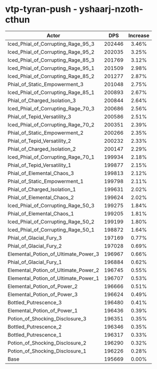 # vtp-tyran-push - yshaarj-nzoth-cthun
| Actor | DPS | Increase |
|---|:---:|:---:|
|Iced_Phial_of_Corrupting_Rage_95_3|202446|3.46%|
|Iced_Phial_of_Corrupting_Rage_95_2|202035|3.25%|
|Iced_Phial_of_Corrupting_Rage_85_3|201769|3.12%|
|Iced_Phial_of_Corrupting_Rage_95_1|201509|2.98%|
|Iced_Phial_of_Corrupting_Rage_85_2|201277|2.87%|
|Phial_of_Static_Empowerment_3|201048|2.75%|
|Iced_Phial_of_Corrupting_Rage_85_1|200893|2.67%|
|Phial_of_Charged_Isolation_3|200844|2.64%|
|Iced_Phial_of_Corrupting_Rage_70_3|200686|2.56%|
|Phial_of_Tepid_Versatility_3|200586|2.51%|
|Iced_Phial_of_Corrupting_Rage_70_2|200351|2.39%|
|Phial_of_Static_Empowerment_2|200266|2.35%|
|Phial_of_Tepid_Versatility_2|200232|2.33%|
|Phial_of_Charged_Isolation_2|200147|2.29%|
|Iced_Phial_of_Corrupting_Rage_70_1|199934|2.18%|
|Phial_of_Tepid_Versatility_1|199877|2.15%|
|Phial_of_Elemental_Chaos_3|199813|2.12%|
|Phial_of_Static_Empowerment_1|199798|2.11%|
|Phial_of_Charged_Isolation_1|199631|2.02%|
|Phial_of_Elemental_Chaos_2|199624|2.02%|
|Iced_Phial_of_Corrupting_Rage_50_3|199275|1.84%|
|Phial_of_Elemental_Chaos_1|199205|1.81%|
|Iced_Phial_of_Corrupting_Rage_50_2|199199|1.80%|
|Iced_Phial_of_Corrupting_Rage_50_1|198872|1.64%|
|Phial_of_Glacial_Fury_3|197169|0.77%|
|Phial_of_Glacial_Fury_2|197028|0.69%|
|Elemental_Potion_of_Ultimate_Power_3|196967|0.66%|
|Phial_of_Glacial_Fury_1|196884|0.62%|
|Elemental_Potion_of_Ultimate_Power_2|196745|0.55%|
|Elemental_Potion_of_Ultimate_Power_1|196707|0.53%|
|Elemental_Potion_of_Power_2|196666|0.51%|
|Elemental_Potion_of_Power_3|196624|0.49%|
|Bottled_Putrescence_3|196480|0.41%|
|Elemental_Potion_of_Power_1|196436|0.39%|
|Potion_of_Shocking_Disclosure_3|196351|0.35%|
|Bottled_Putrescence_2|196346|0.35%|
|Bottled_Putrescence_1|196317|0.33%|
|Potion_of_Shocking_Disclosure_2|196290|0.32%|
|Potion_of_Shocking_Disclosure_1|196226|0.28%|
|Base|195669|0.00%|
